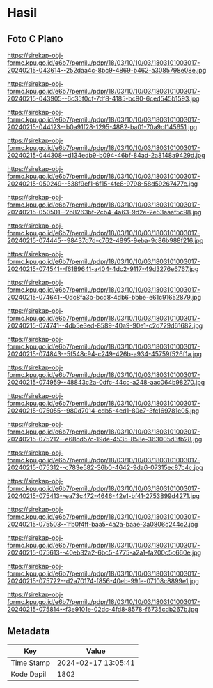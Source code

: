 # Hasil

## Foto C Plano

https://sirekap-obj-formc.kpu.go.id/e6b7/pemilu/pdpr/18/03/10/10/03/1803101003017-20240215-043614--252daa4c-8bc9-4869-b462-a3085798e08e.jpg

https://sirekap-obj-formc.kpu.go.id/e6b7/pemilu/pdpr/18/03/10/10/03/1803101003017-20240215-043905--6c35f0cf-7df8-4185-bc90-6ced545b1593.jpg

https://sirekap-obj-formc.kpu.go.id/e6b7/pemilu/pdpr/18/03/10/10/03/1803101003017-20240215-044123--b0a91f28-1295-4882-ba01-70a9cf145651.jpg

https://sirekap-obj-formc.kpu.go.id/e6b7/pemilu/pdpr/18/03/10/10/03/1803101003017-20240215-044308--d134edb9-b094-46bf-84ad-2a8148a9429d.jpg

https://sirekap-obj-formc.kpu.go.id/e6b7/pemilu/pdpr/18/03/10/10/03/1803101003017-20240215-050249--538f9ef1-6f15-4fe8-9798-58d59267477c.jpg

https://sirekap-obj-formc.kpu.go.id/e6b7/pemilu/pdpr/18/03/10/10/03/1803101003017-20240215-050501--2b8263bf-2cb4-4a63-9d2e-2e53aaaf5c98.jpg

https://sirekap-obj-formc.kpu.go.id/e6b7/pemilu/pdpr/18/03/10/10/03/1803101003017-20240215-074445--98437d7d-c762-4895-9eba-9c86b988f216.jpg

https://sirekap-obj-formc.kpu.go.id/e6b7/pemilu/pdpr/18/03/10/10/03/1803101003017-20240215-074541--f6189641-a404-4dc2-9117-49d3276e6767.jpg

https://sirekap-obj-formc.kpu.go.id/e6b7/pemilu/pdpr/18/03/10/10/03/1803101003017-20240215-074641--0dc8fa3b-bcd8-4db6-bbbe-e61c91652879.jpg

https://sirekap-obj-formc.kpu.go.id/e6b7/pemilu/pdpr/18/03/10/10/03/1803101003017-20240215-074741--4db5e3ed-8589-40a9-90e1-c2d729d61682.jpg

https://sirekap-obj-formc.kpu.go.id/e6b7/pemilu/pdpr/18/03/10/10/03/1803101003017-20240215-074843--5f548c94-c249-426b-a934-45759f526f1a.jpg

https://sirekap-obj-formc.kpu.go.id/e6b7/pemilu/pdpr/18/03/10/10/03/1803101003017-20240215-074959--48843c2a-0dfc-44cc-a248-aac064b98270.jpg

https://sirekap-obj-formc.kpu.go.id/e6b7/pemilu/pdpr/18/03/10/10/03/1803101003017-20240215-075055--980d7014-cdb5-4ed1-80e7-3fc169781e05.jpg

https://sirekap-obj-formc.kpu.go.id/e6b7/pemilu/pdpr/18/03/10/10/03/1803101003017-20240215-075212--e68cd57c-19de-4535-858e-363005d3fb28.jpg

https://sirekap-obj-formc.kpu.go.id/e6b7/pemilu/pdpr/18/03/10/10/03/1803101003017-20240215-075312--c783e582-36b0-4642-9da6-07315ec87c4c.jpg

https://sirekap-obj-formc.kpu.go.id/e6b7/pemilu/pdpr/18/03/10/10/03/1803101003017-20240215-075413--ea73c472-4646-42e1-bf41-2753899d4271.jpg

https://sirekap-obj-formc.kpu.go.id/e6b7/pemilu/pdpr/18/03/10/10/03/1803101003017-20240215-075503--1fb0f4ff-baa5-4a2a-baae-3a0806c244c2.jpg

https://sirekap-obj-formc.kpu.go.id/e6b7/pemilu/pdpr/18/03/10/10/03/1803101003017-20240215-075613--40eb32a2-6bc5-4775-a2a1-fa200c5c660e.jpg

https://sirekap-obj-formc.kpu.go.id/e6b7/pemilu/pdpr/18/03/10/10/03/1803101003017-20240215-075722--d2a70174-f856-40eb-99fe-07108c8899e1.jpg

https://sirekap-obj-formc.kpu.go.id/e6b7/pemilu/pdpr/18/03/10/10/03/1803101003017-20240215-075814--f3e9101e-02dc-4fd8-8578-f6735cdb267b.jpg


## Metadata

| Key        | Value               |
| ---------- | ------------------- |
| Time Stamp | 2024-02-17 13:05:41 |
| Kode Dapil | 1802                |



